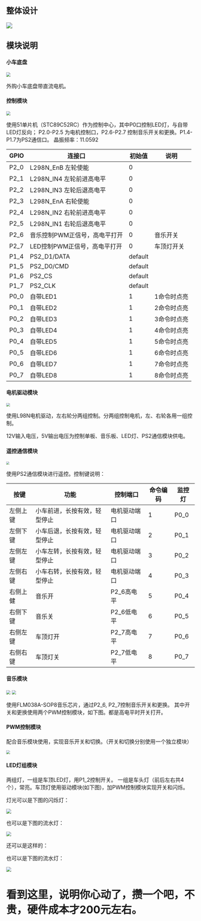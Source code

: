 ## 整体设计

![](integrate_archetecture.png)



## 模块说明

#### 小车底盘
<img src="modules/car.jpg" style="zoom:70%;" />

外购小车底盘带直流电机。


#### 控制模块
<img src="modules/stc89c52rc.jpg" style="zoom: 67%;" />

使用51单片机（STC89C52RC）作为控制中心，其中P0口控制LED灯，与自带LED灯反向； P2.0-P2.5 为电机控制口，P2.6-P2.7 控制音乐开关和更换。P1.4-P1.7为PS2通信口。
晶振频率：11.0592

| GPIO | 连接口                        | 初始值  | 说明        |
| ---- | ----------------------------- | ------- | ----------- |
| P2_0 | L298N_EnB 左轮使能            | 0       |             |
| P2_1 | L298N_IN4 左轮前进高电平      | 0       |             |
| P2_2 | L298N_IN3 左轮后退高电平      | 0       |             |
| P2_3 | L298N_EnA 右轮使能            | 0       |             |
| P2_4 | L298N_IN2 右轮前进高电平      | 0       |             |
| P2_5 | L298N_IN1 右轮后退高电平      | 0       |             |
| P2_6 | 音乐控制PWM正信号，高电平打开 | 0       | 音乐开关    |
| P2_7 | LED控制PWM正信号，高电平打开  | 0       | 车顶灯开关  |
| P1_4 | PS2_D1/DATA                   | default |             |
| P1_5 | PS2_D0/CMD                    | default |             |
| P1_6 | PS2_CS                        | default |             |
| P1_7 | PS2_CLK                       | default |             |
| P0_0 | 自带LED1                      | 1       | 1命令时点亮 |
| P0_1 | 自带LED2                      | 1       | 2命令时点亮 |
| P0_2 | 自带LED3                      | 1       | 3命令时点亮 |
| P0_3 | 自带LED4                      | 1       | 4命令时点亮 |
| P0_4 | 自带LED5                      | 1       | 5命令时点亮 |
| P0_5 | 自带LED6                      | 1       | 6命令时点亮 |
| P0_6 | 自带LED7                      | 1       | 7命令时点亮 |
| P0_7 | 自带LED8                      | 1       | 8命令时点亮 |



#### 电机驱动模块
<img src="modules/L298N.png" style="zoom:60%;" />

使用L98N电机驱动，左右轮分两组控制。分两组控制电机，左、右轮各用一组控制。

12V输入电压，5V输出电压为控制单板、音乐板、LED灯、PS2通信模块供电。



#### 遥控通信模块

<img src="modules/ps2.jpg" style="zoom:50%;" />

使用PS2通信模块进行遥控。控制键说明：

| 按键     | 功能                         | 控制端口     | 命令编码 | 监控灯 |
| -------- | ---------------------------- | ------------ | -------- | ------ |
| 左侧上键 | 小车前进，长按有效，轻型停止 | 电机驱动端口 | 1        | P0_0   |
| 左侧下键 | 小车后退，长按有效，轻型停止 | 电机驱动端口 | 2        | P0_1   |
| 左侧左键 | 小车左转，长按有效，轻型停止 | 电机驱动端口 | 3        | P0_2   |
| 左侧右键 | 小车右转，长按有效，轻型停止 | 电机驱动端口 | 4        | P0_3   |
| 右侧上健 | 音乐开                       | P2_6高电平   | 5        | P0_4   |
| 右侧下键 | 音乐关                       | P2_6低电平   | 6        | P0_5   |
| 右侧左键 | 车顶灯开                     | P2_7高电平   | 7        | P0_6   |
| 右侧右键 | 车顶灯关                     | P2_7低电平   | 8        | P0_7   |



#### 音乐模块

<img src="modules/flm038-sop8-body.jpg" style="zoom:70%;" />

<img src="modules/flm038-sop8-board.jpg" style="zoom:70%;" />

使用FLM038A-SOP8音乐芯片，通过P2_6, P2_7控制音乐开关和更换。 其中开关和更换使用两个PWM控制模块，如下图。都是高电平时开关打开。



#### PWM控制模块

配合音乐模块使用，实现音乐开关和切换。（开关和切换分别使用一个独立模块）

<img src="modules/pwm_mos.jpg" style="zoom:60%;" />

#### LED灯组模块

 两组灯，一组是车顶LED灯，用P1_2控制开关。 一组是车头灯（前后左右共4个），常亮。车顶灯使用驱动模块(如下图)，加PWM控制模块实现开关和闪烁。

灯光可以是下图的闪烁灯：

<img src="modules/led_group.jpg" style="zoom:80%;" />

也可以是下图的流水灯：

<img src="modules/led_flow_single_ctrl.jpg" style="zoom:80%;" />

还可以是这样的：

也可以是下图的流水灯：

<img src="modules/led_flow_double_ctrl.png" style="zoom:80%;" />





# 看到这里，说明你心动了，攒一个吧，不贵，硬件成本才200元左右。